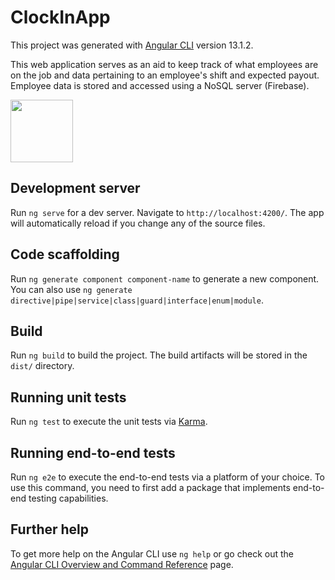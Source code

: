 # ClockInApp

This project was generated with [Angular CLI](https://github.com/angular/angular-cli) version 13.1.2.

This web application serves as an aid to keep track of what employees are on the job and data pertaining to an employee's shift and expected payout. Employee data is stored and accessed using a NoSQL server (Firebase). 


<img src="https://i.ibb.co/Lk9tpFB/IMG-3345.jpg" width="100" height="100">

## Development server

Run `ng serve` for a dev server. Navigate to `http://localhost:4200/`. The app will automatically reload if you change any of the source files.

## Code scaffolding

Run `ng generate component component-name` to generate a new component. You can also use `ng generate directive|pipe|service|class|guard|interface|enum|module`.

## Build

Run `ng build` to build the project. The build artifacts will be stored in the `dist/` directory.

## Running unit tests

Run `ng test` to execute the unit tests via [Karma](https://karma-runner.github.io).

## Running end-to-end tests

Run `ng e2e` to execute the end-to-end tests via a platform of your choice. To use this command, you need to first add a package that implements end-to-end testing capabilities.

## Further help

To get more help on the Angular CLI use `ng help` or go check out the [Angular CLI Overview and Command Reference](https://angular.io/cli) page.
